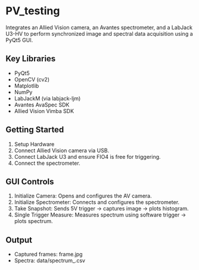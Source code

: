 # PV_testing

Integrates an Allied Vision camera, an Avantes spectrometer, and a LabJack U3-HV to perform synchronized image and spectral data acquisition using a PyQt5 GUI.

## Key Libraries

- PyQt5
- OpenCV (cv2)
- Matplotlib
- NumPy
- LabJackM (via labjack-ljm)
- Avantes AvaSpec SDK
- Allied Vision Vimba SDK

## Getting Started
1. Setup Hardware
2. Connect Allied Vision camera via USB.
3. Connect LabJack U3 and ensure FIO4 is free for triggering.
4. Connect the spectrometer.

## GUI Controls
1. Initialize Camera: Opens and configures the AV camera.
2. Initialize Spectrometer: Connects and configures the spectrometer.
3. Take Snapshot: Sends 5V trigger → captures image → plots histogram.
4. Single Trigger Measure: Measures spectrum using software trigger → plots spectrum.

## Output
- Captured frames: frame.jpg
- Spectra: data/spectrum_<timestamp>.csv